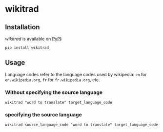 # wikitrad

## Installation

_wikitrad_ is available on [PyPI](https://pypi.org):

```
pip install wikitrad
```

## Usage

Language codes refer to the language codes used by wikipedia: `en` for `en.wikipedia.org`, `fr` for `fr.wikipedia.org`, etc.

### Without specifying the source language

```
wikitrad "word to translate" target_language_code
```
### specifying the source language

```
wikitrad source_language_code "word to translate" target_language_code
```

